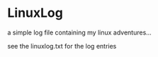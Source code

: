 LinuxLog
========

a simple log file containing my linux adventures...

see the linuxlog.txt for the log entries
